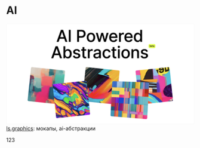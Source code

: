 # AI

![Генератор абстракций](ai/ls.graphics.jpg)
[ls.graphics](https://www.ls.graphics/abstractions): мокапы, ai-абстракции

123